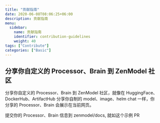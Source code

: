 ```yaml
---
title: "贡献指南"
date: 2020-06-08T08:06:25+06:00
description: 贡献指南
menu:
  sidebar:
    name: 贡献指南
    identifier: contribution-guidelines
    weight: 40
tags: ["Contribute"]
categories: ["Basic"]
---
```


## 分享你自定义的 Processor、Brain 到 ZenModel 社区
分享你自定义的 Processor、Brain 到 ZenModel 社区，就像在 HuggingFace、DockerHub、ArtifactHub 分享你自制的 model、image、helm chat 一样，你分享的 Processor、Brain 会展示在当前网页。

提交你的 Processor、Brain 信息到 zenmodel/docs, 就如这个示例 PR
